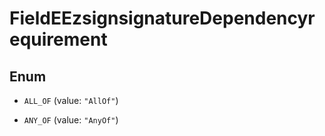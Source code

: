 

# FieldEEzsignsignatureDependencyrequirement

## Enum


* `ALL_OF` (value: `"AllOf"`)

* `ANY_OF` (value: `"AnyOf"`)



